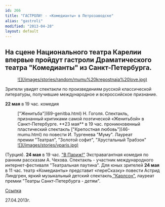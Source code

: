 ```yaml
---
id: 266
title: "ГАСТРОЛИ! - «Комедианты» в Петрозаводске"
alias: "gastroli"
modified: "2013-04-28"
layout: default
---
```


## На сцене Национального театра Карелии впервые пройдут гастроли Драматического театра "Комедианты" из Санкт-Петербурга.

<figure><a href="46-mumu.html">
![](/images/stories/random/mumu%20krepostnaia%20love.jpg)
</a></figure>

Зрители увидят спектакли по произведениям русской классической литературы, получившие международное и всероссийское признание.

**22 мая** в 19 час. комедия

<figure>["Женитьба"](69-genitba.html) Н. Гоголя. Спектакль, признанный критиками самой поэтической «Женитьбой» в Санкт-Петербурге. **23 мая** в 19 час. проникновенный пластический спектакль ["Крепостная любовь"](46-mumu.html) по повести И. Тургенева "Муму". Лауреат премии "Театрал", "Золотой софит", "Хрустальный Трабзон"<a href="41-v-paris.html">
![](/images/stories/vparis.jpg)
</a></figure>

(Турция). **24 мая** в 19 час. ["В Париж!"](41-v-paris.html) Экстравагантная комедия по ранним рассказам А. Чехова. Спектакль - участник международного интернет-фестиваля "Театральная паутина". Для юных зрителей **24 мая** в 11 час. театр «Комедианты» представит «переСказку» повести Астрид Линдгрен, яркий музыкальный детский спектакль[ "Карлсон"](147-karlson.html), лауреат премии "Театры Санкт-Петербурга - детям".

[ Ссылка](http://gazeta-licey.ru/culture/afisha/item/5436-komedianty-v-petrozavodske)

27.04.2013г.


